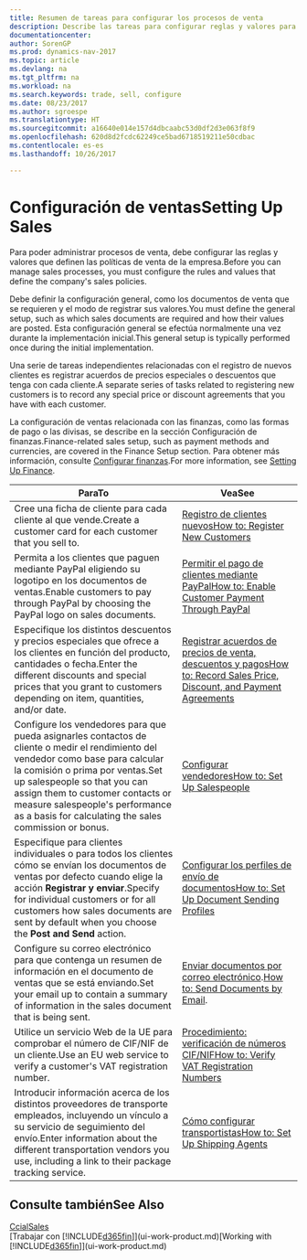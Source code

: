 ```yaml
---
title: Resumen de tareas para configurar los procesos de venta
description: Describe las tareas para configurar reglas y valores para definir las directivas y los procesos de ventas.
documentationcenter: 
author: SorenGP
ms.prod: dynamics-nav-2017
ms.topic: article
ms.devlang: na
ms.tgt_pltfrm: na
ms.workload: na
ms.search.keywords: trade, sell, configure
ms.date: 08/23/2017
ms.author: sgroespe
ms.translationtype: HT
ms.sourcegitcommit: a16640e014e157d4dbcaabc53d0df2d3e063f8f9
ms.openlocfilehash: 620d8d2fcdc62249ce5bad6718519211e50cdbac
ms.contentlocale: es-es
ms.lasthandoff: 10/26/2017

---
```

# <a name="setting-up-sales"></a><span data-ttu-id="df427-103">Configuración de ventas</span><span class="sxs-lookup"><span data-stu-id="df427-103">Setting Up Sales</span></span>
<span data-ttu-id="df427-104">Para poder administrar procesos de venta, debe configurar las reglas y valores que definen las políticas de venta de la empresa.</span><span class="sxs-lookup"><span data-stu-id="df427-104">Before you can manage sales processes, you must configure the rules and values that define the company's sales policies.</span></span>

<span data-ttu-id="df427-105">Debe definir la configuración general, como los documentos de venta que se requieren y el modo de registrar sus valores.</span><span class="sxs-lookup"><span data-stu-id="df427-105">You must define the general setup, such as which sales documents are required and how their values are posted.</span></span> <span data-ttu-id="df427-106">Esta configuración general se efectúa normalmente una vez durante la implementación inicial.</span><span class="sxs-lookup"><span data-stu-id="df427-106">This general setup is typically performed once during the initial implementation.</span></span>

<span data-ttu-id="df427-107">Una serie de tareas independientes relacionadas con el registro de nuevos clientes es registrar acuerdos de precios especiales o descuentos que tenga con cada cliente.</span><span class="sxs-lookup"><span data-stu-id="df427-107">A separate series of tasks related to registering new customers is to record any special price or discount agreements that you have with each customer.</span></span>

<span data-ttu-id="df427-108">La configuración de ventas relacionada con las finanzas, como las formas de pago o las divisas, se describe en la sección Configuración de finanzas.</span><span class="sxs-lookup"><span data-stu-id="df427-108">Finance-related sales setup, such as payment methods and currencies, are covered in the Finance Setup section.</span></span> <span data-ttu-id="df427-109">Para obtener más información, consulte [Configurar finanzas](finance-setup-finance.md).</span><span class="sxs-lookup"><span data-stu-id="df427-109">For more information, see [Setting Up Finance](finance-setup-finance.md).</span></span>

| <span data-ttu-id="df427-110">Para</span><span class="sxs-lookup"><span data-stu-id="df427-110">To</span></span> | <span data-ttu-id="df427-111">Vea</span><span class="sxs-lookup"><span data-stu-id="df427-111">See</span></span> |
| --- | --- |
| <span data-ttu-id="df427-112">Cree una ficha de cliente para cada cliente al que vende.</span><span class="sxs-lookup"><span data-stu-id="df427-112">Create a customer card for each customer that you sell to.</span></span> |[<span data-ttu-id="df427-113">Registro de clientes nuevos</span><span class="sxs-lookup"><span data-stu-id="df427-113">How to: Register New Customers</span></span>](sales-how-register-new-customers.md) |
| <span data-ttu-id="df427-114">Permita a los clientes que paguen mediante PayPal eligiendo su logotipo en los documentos de ventas.</span><span class="sxs-lookup"><span data-stu-id="df427-114">Enable customers to pay through PayPal by choosing the PayPal logo on sales documents.</span></span> |[<span data-ttu-id="df427-115">Permitir el pago de clientes mediante PayPal</span><span class="sxs-lookup"><span data-stu-id="df427-115">How to: Enable Customer Payment Through PayPal</span></span>](sales-how-enable-payment-service-extensions.md) |
| <span data-ttu-id="df427-116">Especifique los distintos descuentos y precios especiales que ofrece a los clientes en función del producto, cantidades o fecha.</span><span class="sxs-lookup"><span data-stu-id="df427-116">Enter the different discounts and special prices that you grant to customers depending on item, quantities, and/or date.</span></span> |[<span data-ttu-id="df427-117">Registrar acuerdos de precios de venta, descuentos y pagos</span><span class="sxs-lookup"><span data-stu-id="df427-117">How to: Record Sales Price, Discount, and Payment Agreements</span></span>](sales-how-record-sales-price-discount-payment-agreements.md) |
| <span data-ttu-id="df427-118">Configure los vendedores para que pueda asignarles contactos de cliente o medir el rendimiento del vendedor como base para calcular la comisión o prima por ventas.</span><span class="sxs-lookup"><span data-stu-id="df427-118">Set up salespeople so that you can assign them to customer contacts or measure salespeople's performance as a basis for calculating the sales commission or bonus.</span></span> |[<span data-ttu-id="df427-119">Configurar vendedores</span><span class="sxs-lookup"><span data-stu-id="df427-119">How to: Set Up Salespeople</span></span>](sales-how-setup-salespeople.md) |
| <span data-ttu-id="df427-120">Especifique para clientes individuales o para todos los clientes cómo se envían los documentos de ventas por defecto cuando elige la acción **Registrar y enviar**.</span><span class="sxs-lookup"><span data-stu-id="df427-120">Specify for individual customers or for all customers how sales documents are sent by default when you choose the **Post and Send** action.</span></span> |[<span data-ttu-id="df427-121">Configurar los perfiles de envío de documentos</span><span class="sxs-lookup"><span data-stu-id="df427-121">How to: Set Up Document Sending Profiles</span></span>](sales-how-setup-document-send-profiles.md) |
| <span data-ttu-id="df427-122">Configure su correo electrónico para que contenga un resumen de información en el documento de ventas que se está enviando.</span><span class="sxs-lookup"><span data-stu-id="df427-122">Set your email up to contain a summary of information in the sales document that is being sent.</span></span> |<span data-ttu-id="df427-123">[Enviar documentos por correo electrónico](ui-how-send-documents-email.md).</span><span class="sxs-lookup"><span data-stu-id="df427-123">[How to: Send Documents by Email](ui-how-send-documents-email.md).</span></span> |
|<span data-ttu-id="df427-124">Utilice un servicio Web de la UE para comprobar el número de CIF/NIF de un cliente.</span><span class="sxs-lookup"><span data-stu-id="df427-124">Use an EU web service to verify a customer's VAT registration number.</span></span>|[<span data-ttu-id="df427-125">Procedimiento: verificación de números CIF/NIF</span><span class="sxs-lookup"><span data-stu-id="df427-125">How to: Verify VAT Registration Numbers</span></span>](finance-setup-vat.md)|
|<span data-ttu-id="df427-126">Introducir información acerca de los distintos proveedores de transporte empleados, incluyendo un vínculo a su servicio de seguimiento del envío.</span><span class="sxs-lookup"><span data-stu-id="df427-126">Enter information about the different transportation vendors you use, including a link to their package tracking service.</span></span>|[<span data-ttu-id="df427-127">Cómo configurar transportistas</span><span class="sxs-lookup"><span data-stu-id="df427-127">How to: Set Up Shipping Agents</span></span>](sales-how-to-set-up-shipping-agents.md)|

## <a name="see-also"></a><span data-ttu-id="df427-128">Consulte también</span><span class="sxs-lookup"><span data-stu-id="df427-128">See Also</span></span>
[<span data-ttu-id="df427-129">Ccial</span><span class="sxs-lookup"><span data-stu-id="df427-129">Sales</span></span>](sales-manage-sales.md)  
<span data-ttu-id="df427-130">[Trabajar con [!INCLUDE[d365fin](includes/d365fin_md.md)]](ui-work-product.md)</span><span class="sxs-lookup"><span data-stu-id="df427-130">[Working with [!INCLUDE[d365fin](includes/d365fin_md.md)]](ui-work-product.md)</span></span>

